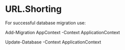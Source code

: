 # URL.Shorting
For successful database migration use:

Add-Migration AppContext -Context ApplicationContext

Update-Database -Context ApplicationContext
